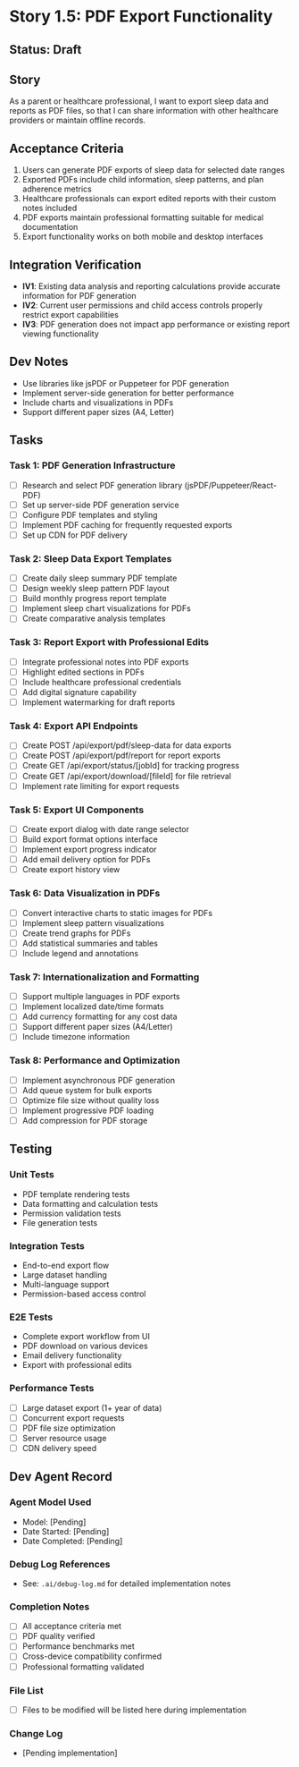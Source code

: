 # Story 1.5: PDF Export Functionality

## Status: Draft

## Story
As a parent or healthcare professional,
I want to export sleep data and reports as PDF files,
so that I can share information with other healthcare providers or maintain offline records.

## Acceptance Criteria
1. Users can generate PDF exports of sleep data for selected date ranges
2. Exported PDFs include child information, sleep patterns, and plan adherence metrics
3. Healthcare professionals can export edited reports with their custom notes included
4. PDF exports maintain professional formatting suitable for medical documentation
5. Export functionality works on both mobile and desktop interfaces

## Integration Verification
- **IV1**: Existing data analysis and reporting calculations provide accurate information for PDF generation
- **IV2**: Current user permissions and child access controls properly restrict export capabilities
- **IV3**: PDF generation does not impact app performance or existing report viewing functionality

## Dev Notes
- Use libraries like jsPDF or Puppeteer for PDF generation
- Implement server-side generation for better performance
- Include charts and visualizations in PDFs
- Support different paper sizes (A4, Letter)

## Tasks

### Task 1: PDF Generation Infrastructure
- [ ] Research and select PDF generation library (jsPDF/Puppeteer/React-PDF)
- [ ] Set up server-side PDF generation service
- [ ] Configure PDF templates and styling
- [ ] Implement PDF caching for frequently requested exports
- [ ] Set up CDN for PDF delivery

### Task 2: Sleep Data Export Templates
- [ ] Create daily sleep summary PDF template
- [ ] Design weekly sleep pattern PDF layout
- [ ] Build monthly progress report template
- [ ] Implement sleep chart visualizations for PDFs
- [ ] Create comparative analysis templates

### Task 3: Report Export with Professional Edits
- [ ] Integrate professional notes into PDF exports
- [ ] Highlight edited sections in PDFs
- [ ] Include healthcare professional credentials
- [ ] Add digital signature capability
- [ ] Implement watermarking for draft reports

### Task 4: Export API Endpoints
- [ ] Create POST /api/export/pdf/sleep-data for data exports
- [ ] Create POST /api/export/pdf/report for report exports
- [ ] Create GET /api/export/status/[jobId] for tracking progress
- [ ] Create GET /api/export/download/[fileId] for file retrieval
- [ ] Implement rate limiting for export requests

### Task 5: Export UI Components
- [ ] Create export dialog with date range selector
- [ ] Build export format options interface
- [ ] Implement export progress indicator
- [ ] Add email delivery option for PDFs
- [ ] Create export history view

### Task 6: Data Visualization in PDFs
- [ ] Convert interactive charts to static images for PDFs
- [ ] Implement sleep pattern visualizations
- [ ] Create trend graphs for PDFs
- [ ] Add statistical summaries and tables
- [ ] Include legend and annotations

### Task 7: Internationalization and Formatting
- [ ] Support multiple languages in PDF exports
- [ ] Implement localized date/time formats
- [ ] Add currency formatting for any cost data
- [ ] Support different paper sizes (A4/Letter)
- [ ] Include timezone information

### Task 8: Performance and Optimization
- [ ] Implement asynchronous PDF generation
- [ ] Add queue system for bulk exports
- [ ] Optimize file size without quality loss
- [ ] Implement progressive PDF loading
- [ ] Add compression for PDF storage

## Testing

### Unit Tests
- PDF template rendering tests
- Data formatting and calculation tests
- Permission validation tests
- File generation tests

### Integration Tests
- End-to-end export flow
- Large dataset handling
- Multi-language support
- Permission-based access control

### E2E Tests
- Complete export workflow from UI
- PDF download on various devices
- Email delivery functionality
- Export with professional edits

### Performance Tests
- [ ] Large dataset export (1+ year of data)
- [ ] Concurrent export requests
- [ ] PDF file size optimization
- [ ] Server resource usage
- [ ] CDN delivery speed

## Dev Agent Record

### Agent Model Used
- Model: [Pending]
- Date Started: [Pending]
- Date Completed: [Pending]

### Debug Log References
- See: `.ai/debug-log.md` for detailed implementation notes

### Completion Notes
- [ ] All acceptance criteria met
- [ ] PDF quality verified
- [ ] Performance benchmarks met
- [ ] Cross-device compatibility confirmed
- [ ] Professional formatting validated

### File List
<!-- List all files created or modified during implementation -->
- [ ] Files to be modified will be listed here during implementation

### Change Log
<!-- Document significant changes made during implementation -->
- [Pending implementation]